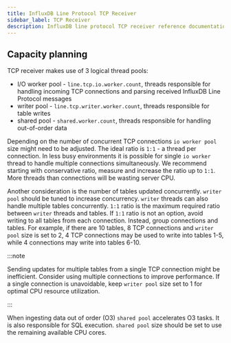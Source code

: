 ```yaml
---
title: InfluxDB Line Protocol TCP Receiver
sidebar_label: TCP Receiver
description: InfluxDB line protocol TCP receiver reference documentation.
---
```


## Capacity planning

TCP receiver makes use of 3 logical thread pools:

- I/O worker pool - `line.tcp.io.worker.count`, threads responsible for handling
  incoming TCP connections and parsing received InfluxDB Line Protocol messages
- writer pool - `line.tcp.writer.worker.count`, threads responsible for table
  writes
- shared pool - `shared.worker.count`, threads responsible for handling out-of-order data

Depending on the number of concurrent TCP connections `io worker pool` size
might need to be adjusted. The ideal ratio is `1:1` - a thread per connection.
In less busy environments it is possible for single `io worker` thread to handle
multiple connections simultaneously. We recommend starting with conservative
ratio, measure and increase the ratio up to `1:1`. More threads than connections
will be wasting server CPU.

Another consideration is the number of tables updated concurrently.
`writer pool` should be tuned to increase concurrency. `writer` threads can also
handle multiple tables concurrently. `1:1` ratio is the maximum required ratio
between `writer` threads and tables. If `1:1` ratio is not an option, avoid
writing to all tables from each connection. Instead, group connections and
tables. For example, if there are 10 tables, 8 TCP connections and `writer pool`
size is set to 2, 4 TCP connections may be used to write into tables 1-5, while
4 connections may write into tables 6-10.

:::note

Sending updates for multiple tables from a single TCP connection might be
inefficient. Consider using multiple connections to improve performance. If a
single connection is unavoidable, keep `writer pool` size set to 1 for optimal
CPU resource utilization.

:::

When ingesting data out of order (O3) `shared pool` accelerates O3 tasks. It is
also responsible for SQL execution. `shared pool` size should be set to use the
remaining available CPU cores.